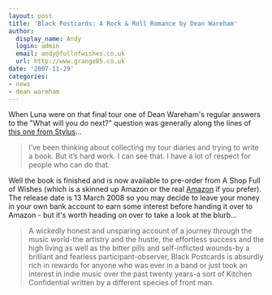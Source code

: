 ```yaml
---
layout: post
title: 'Black Postcards: A Rock & Roll Romance by Dean Wareham'
author:
  display_name: Andy
  login: admin
  email: andy@fullofwishes.co.uk
  url: http://www.grange85.co.uk
date: '2007-11-29'
categories:
- news
- dean wareham
---
```


When Luna were on that final tour one of Dean Wareham's regular answers to the "What will you do next?" question was generally along the lines of [this one from Stylus](http://www.stylusmagazine.com/articles/interview/dean-wareham-of-luna.htm)...


> I’ve been thinking about collecting my tour diaries and trying to write a book. But it’s hard work. I can see that. I have a lot of respect for people who can do that.

Well the book is finished and is now available to pre-order from A Shop Full of Wishes (which is a skinned up Amazon or the real [Amazon](http://www.amazon.com/gp/product/1594201552?ie=UTF8&tag=aheadfullofwi-20&linkCode=as2&camp=1789&creative=9325&creativeASIN=1594201552) if you prefer). The release date is 13 March 2008 so you may decide to leave your money in your own bank account to earn some interest before handing it over to Amazon - but it's worth heading on over to take a look at the blurb...


> A wickedly honest and unsparing account of a journey through the music world-the artistry and the hustle, the effortless success and the high living as well as the bitter pills and self-inflicted wounds-by a brilliant and fearless participant-observer, Black Postcards is absurdly rich in rewards for anyone who was ever in a band or just took an interest in indie music over the past twenty years-a sort of Kitchen Confidential written by a different species of front man.

